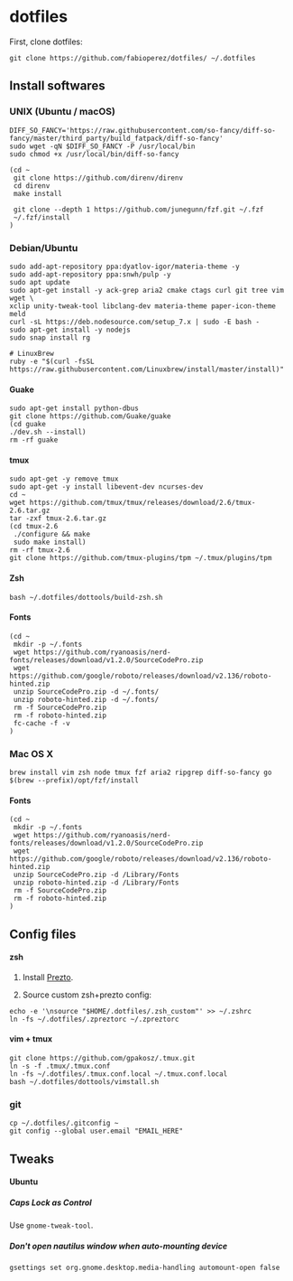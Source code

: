 # dotfiles

First, clone dotfiles:

```
git clone https://github.com/fabioperez/dotfiles/ ~/.dotfiles
```

## Install softwares

### UNIX (Ubuntu / macOS)
    DIFF_SO_FANCY='https://raw.githubusercontent.com/so-fancy/diff-so-fancy/master/third_party/build_fatpack/diff-so-fancy'
    sudo wget -qN $DIFF_SO_FANCY -P /usr/local/bin
    sudo chmod +x /usr/local/bin/diff-so-fancy

    (cd ~
     git clone https://github.com/direnv/direnv
     cd direnv
     make install
     
     git clone --depth 1 https://github.com/junegunn/fzf.git ~/.fzf
     ~/.fzf/install
    )
    
    

### Debian/Ubuntu
    sudo add-apt-repository ppa:dyatlov-igor/materia-theme -y
    sudo add-apt-repository ppa:snwh/pulp -y
    sudo apt update
    sudo apt-get install -y ack-grep aria2 cmake ctags curl git tree vim wget \
    xclip unity-tweak-tool libclang-dev materia-theme paper-icon-theme meld
    curl -sL https://deb.nodesource.com/setup_7.x | sudo -E bash -
    sudo apt-get install -y nodejs
    sudo snap install rg

    # LinuxBrew
    ruby -e "$(curl -fsSL https://raw.githubusercontent.com/Linuxbrew/install/master/install)"

#### Guake
    sudo apt-get install python-dbus
    git clone https://github.com/Guake/guake
    (cd guake
    ./dev.sh --install)
    rm -rf guake

#### tmux
    sudo apt-get -y remove tmux
    sudo apt-get -y install libevent-dev ncurses-dev
    cd ~
    wget https://github.com/tmux/tmux/releases/download/2.6/tmux-2.6.tar.gz
    tar -zxf tmux-2.6.tar.gz
    (cd tmux-2.6
     ./configure && make
     sudo make install)
    rm -rf tmux-2.6
    git clone https://github.com/tmux-plugins/tpm ~/.tmux/plugins/tpm
  
#### Zsh
    bash ~/.dotfiles/dottools/build-zsh.sh
    
#### Fonts
    (cd ~
     mkdir -p ~/.fonts
     wget https://github.com/ryanoasis/nerd-fonts/releases/download/v1.2.0/SourceCodePro.zip
     wget https://github.com/google/roboto/releases/download/v2.136/roboto-hinted.zip
     unzip SourceCodePro.zip -d ~/.fonts/
     unzip roboto-hinted.zip -d ~/.fonts/
     rm -f SourceCodePro.zip
     rm -f roboto-hinted.zip
     fc-cache -f -v
    )


### Mac OS X
    brew install vim zsh node tmux fzf aria2 ripgrep diff-so-fancy go
    $(brew --prefix)/opt/fzf/install

#### Fonts
    (cd ~
     mkdir -p ~/.fonts
     wget https://github.com/ryanoasis/nerd-fonts/releases/download/v1.2.0/SourceCodePro.zip
     wget https://github.com/google/roboto/releases/download/v2.136/roboto-hinted.zip
     unzip SourceCodePro.zip -d /Library/Fonts
     unzip roboto-hinted.zip -d /Library/Fonts
     rm -f SourceCodePro.zip
     rm -f roboto-hinted.zip
    )

## Config files

#### zsh

1. Install [Prezto](https://github.com/sorin-ionescu/prezto).

2. Source custom zsh+prezto config:
```
echo -e '\nsource "$HOME/.dotfiles/.zsh_custom"' >> ~/.zshrc
ln -fs ~/.dotfiles/.zpreztorc ~/.zpreztorc
```

#### vim + tmux
    git clone https://github.com/gpakosz/.tmux.git
    ln -s -f .tmux/.tmux.conf
    ln -fs ~/.dotfiles/.tmux.conf.local ~/.tmux.conf.local
    bash ~/.dotfiles/dottools/vimstall.sh

### git
    cp ~/.dotfiles/.gitconfig ~
    git config --global user.email "EMAIL_HERE"

## Tweaks

#### Ubuntu

##### Caps Lock as Control

Use `gnome-tweak-tool`.

##### Don't open nautilus window when auto-mounting device

    gsettings set org.gnome.desktop.media-handling automount-open false
